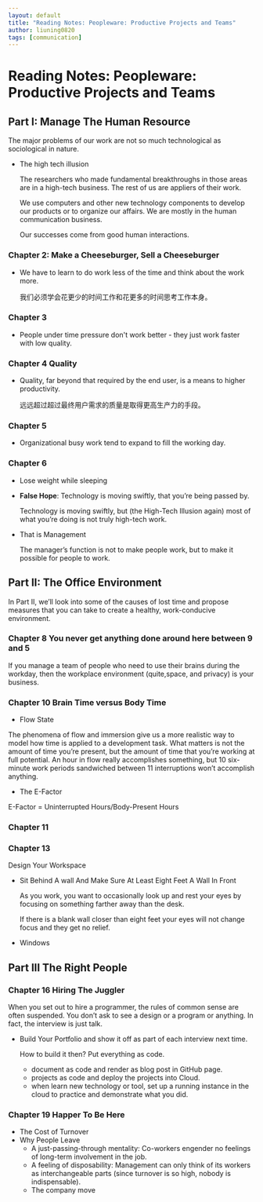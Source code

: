 ```yaml
---
layout: default
title: "Reading Notes: Peopleware: Productive Projects and Teams"
author: liuning0820
tags: [communication]
---
```


# Reading Notes: Peopleware: Productive Projects and Teams

## Part I: Manage The Human Resource

The major problems of our work are not so much technological as sociological in nature.

- The high tech illusion

    The researchers who made fundamental breakthroughs in those areas are in a high-tech business. The rest of us are appliers of their work.

     We use computers and other new technology components to develop our products or to organize our affairs. We are mostly in the human communication business.

    Our successes come from good human interactions.

### Chapter 2: Make a Cheeseburger, Sell a Cheeseburger

- We have to learn to do work less of the time and think about the work more.

    我们必须学会花更少的时间工作和花更多的时间思考工作本身。

### Chapter 3

- People under time pressure don't work better - they just work faster with low quality.

### Chapter 4 Quality

- Quality, far beyond that required by the end user, is a means to higher productivity.

    远远超过超过最终用户需求的质量是取得更高生产力的手段。

### Chapter 5

- Organizational busy work tend to expand to fill the working day.

### Chapter 6

- Lose weight while sleeping

- **False Hope**: Technology is moving swiftly, that you’re being passed by.

    Technology is moving swiftly, but (the High-Tech Illusion again) most of what you’re doing is not truly high-tech work.

- That is Management

    The manager’s function is not to make people work, but to make it possible for people to work.

## Part II: The Office Environment

In Part II, we’ll look into some of the causes of lost time and propose measures that you can take to create a healthy, work-conducive environment.

### Chapter 8 You never get anything done around here between 9 and 5

If you manage a team of people who need to use their brains during the workday, then the workplace environment (quite,space, and privacy) is your business.

### Chapter 10 Brain Time versus Body Time

- Flow State

The phenomena of flow and immersion give us a more realistic way to model how time is applied to a development task. What matters is not the amount of time you’re present, but the amount of time that you’re working at full potential. An hour in flow really accomplishes something, but 10 six-minute work periods sandwiched between 11 interruptions won’t accomplish anything.

- The E-Factor

E-Factor = Uninterrupted Hours/Body-Present Hours

### Chapter 11

### Chapter 13

Design Your Workspace

- Sit Behind A wall And Make Sure At Least Eight Feet A Wall In Front

    As you work, you want to occasionally look up and rest your eyes by focusing on something farther away than the desk.

    If there is a blank wall closer than eight feet your eyes will not change focus and they get no relief.

- Windows

## Part III The Right People

### Chapter 16 Hiring The Juggler

When you set out to hire a programmer, the rules of common sense are often suspended. You don’t ask to see a design or a program or anything. In fact, the interview is just talk.

- Build Your Portfolio and show it off as part of each interview next time.

    How to build it then?  Put everything as code.

  - document as code and render as blog post in GitHub page.
  - projects as code and deploy the projects into Cloud.
  - when learn new technology or tool, set up a running instance in the cloud to practice and demonstrate what you did.

### Chapter 19 Happer To Be Here

- The Cost of Turnover
- Why People Leave
  - A just-passing-through mentality: Co-workers engender no feelings of long-term involvement in the job.
  - A feeling of disposability: Management can only think of its workers as interchangeable parts (since turnover is so high, nobody is indispensable).
  - The company move  
